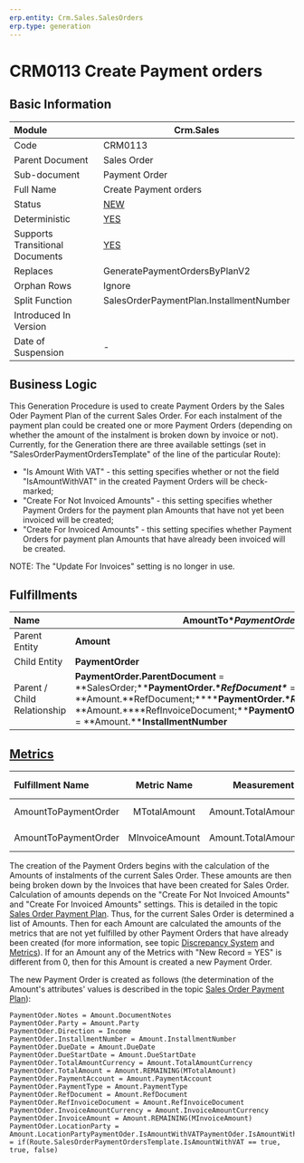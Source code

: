 ```yaml
---
erp.entity: Crm.Sales.SalesOrders
erp.type: generation
---
```


# CRM0113 Create Payment orders

## Basic Information

| Module                          | Crm.Sales                                                    |
| :------------------------------ | ------------------------------------------------------------ |
| Code                            | CRM0113                                                      |
| Parent Document                 | Sales Order                                                  |
| Sub-document                    | Payment Order                                                |
| Full Name                       | Create Payment orders                                        |
| Status                          | [NEW](https://enterpriseone.atlassian.net/wiki/spaces/techdoc/pages/215777330/Generation+Procedures+Lifetime+Stages) |
| Deterministic                   | [YES](https://olddocs.erp.net/tech/document-generation-and-transitional-documents-194314241.html) |
| Supports Transitional Documents | [YES](https://olddocs.erp.net/tech/document-generation-and-transitional-documents-194314241.html) |
| Replaces                        | GeneratePaymentOrdersByPlanV2 |
| Orphan Rows                     | Ignore                                                       |
| Split Function                  | SalesOrderPaymentPlan.InstallmentNumber                      |
| Introduced In Version           |                                                              |
| Date of Suspension              | -                                                            |

##  Business Logic

This Generation Procedure is used to create Payment Orders by the Sales Oder Payment Plan of the current Sales Order. For each instalment of the payment plan could be created one or more Payment Orders (depending on whether the amount of the instalment is broken down by invoice or not). Currently, for the Generation there are three available settings (set in "SalesOrderPaymentOrdersTemplate" of the line of the particular Route):

- "Is Amount With VAT" - this setting specifies whether or not the field "IsAmountWithVAT" in the created Payment Orders will be check-marked;
- "Create For Not Invoiced Amounts" - this setting specifies whether Payment Orders for the payment plan Amounts that have not yet been invoiced will be created;
- "Create For Invoiced Amounts" - this setting specifies whether Payment Orders for payment plan Amounts that have already been invoiced will be created.





NOTE: The "Update For Invoices" setting is no longer in use.

## Fulfillments

| Name                        | **AmountTo\**PaymentOrder\****                               |
| :-------------------------- | ------------------------------------------------------------ |
| Parent Entity               | **Amount**                                                   |
| Child Entity                | **PaymentOrder**                                             |
| Parent / Child Relationship | **PaymentOrder.ParentDocument** = **SalesOrder;****PaymentOrder.\**RefDocument\**** = **Amount.\**RefDocument;\******PaymentOrder.\**RefInvoiceDocument\**** = **Amount.****RefInvoiceDocument;****PaymentOrder.\**InstallmentNumber\**** = **Amount.****InstallmentNumber** |

## [Metrics](https://enterpriseone.atlassian.net/wiki/spaces/techdoc/pages/246054946/Metrics)

| Fulfillment Name     |  Metric Name   |      Measurement Unit      | Parent Value                            | Child Value                | New Record |
| :------------------- | :------------: | :------------------------: | :-------------------------------------- | :------------------------- | :--------- |
| AmountToPaymentOrder |  MTotalAmount  | Amount.TotalAmountCurrency | Amount.TotalAmount (for every Amount)   | PaymentOrder.TotalAmount   | YES        |
| AmountToPaymentOrder | MInvoiceAmount | Amount.TotalAmountCurrency | Amount.InvoiceAmount (for every Amount) | PaymentOrder.InvoiceAmount | YES        |

The creation of the Payment Orders begins with the calculation of the Amounts of instalments of the current Sales Order. These amounts are then being broken down by the Invoices that have been created for Sales Order. Calculation of amounts depends on the "Create For Not Invoiced Amounts" and "Create For Invoiced Amounts" settings. This is detailed in the topic [Sales Order Payment Plan](https://olddocs.erp.net/tech/sales-order-payment-plan-728006666.html). Thus, for the current Sales Order is determined a list of Amounts. Then for each Amount are calculated the amounts of the metrics that are not yet fulfilled by other Payment Orders that have already been created (for more information, see topic [Discrepancy System](https://enterpriseone.atlassian.net/wiki/spaces/techdoc/pages/22380546/Discrepancy+System) and [Metrics](https://enterpriseone.atlassian.net/wiki/spaces/techdoc/pages/246054946/Metrics)). If for an Amount any of the Metrics with "New Record = YES" is different from 0, then for this Amount is created a new Payment Order.

The new Payment Order is created as follows (the determination of the Amount's attributes' values is described in the topic [Sales Order Payment Plan](https://olddocs.erp.net/tech/sales-order-payment-plan-728006666.html)):

```
PaymentOder.Notes = Amount.DocumentNotes
PaymentOder.Party = Amount.Party
PaymentOder.Direction = Income
PaymentOder.InstallmentNumber = Amount.InstallmentNumber
PaymentOder.DueDate = Amount.DueDate
PaymentOder.DueStartDate = Amount.DueStartDate
PaymentOder.TotalAmountCurrency = Amount.TotalAmountCurrency
PaymentOder.TotalAmount = Amount.REMAINING(MTotalAmount)
PaymentOder.PaymentAccount = Amount.PaymentAccount
PaymentOder.PaymentType = Amount.PaymentType
PaymentOder.RefDocument = Amount.RefDocument
PaymentOder.RefInvoiceDocument = Amount.RefInvoiceDocument
PaymentOder.InvoiceAmountCurrency = Amount.InvoiceAmountCurrency
PaymentOder.InvoiceAmount = Amount.REMAINING(MInvoiceAmount)
PaymentOder.LocationParty = Amount.LocationPartyPaymentOder.IsAmountWithVATPaymentOder.IsAmountWithVAT = if(Route.SalesOrderPaymentOrdersTemplate.IsAmountWithVAT == true, true, false)
```
